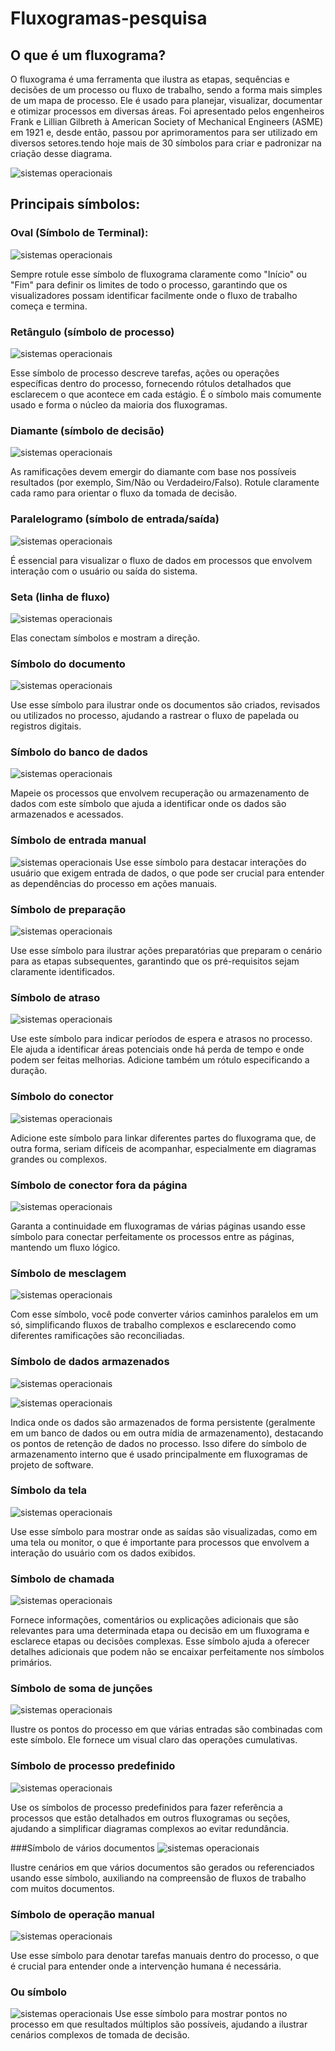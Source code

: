 # Fluxogramas-pesquisa

## O que é um fluxograma?
O fluxograma é uma ferramenta que ilustra as etapas, sequências e decisões de um processo ou fluxo de trabalho, sendo a forma mais simples de um mapa de processo. Ele é usado para planejar, visualizar, documentar e otimizar processos em diversas áreas. 
Foi apresentado pelos engenheiros Frank e Lillian Gilbreth à American Society of Mechanical Engineers (ASME) em 1921 e, desde então, passou por aprimoramentos para ser utilizado em diversos setores.tendo hoje mais de 30 símbolos para criar e padronizar na criação desse diagrama.

![sistemas operacionais](https://assets.asana.biz/transform/2d775bd3-8231-4ca6-a280-171fb0bdf0cf/article-project-management-what-is-a-flowchart-2x?io=transform:fill,width:1440&format=webp)

## Principais símbolos:

### Oval (Símbolo de Terminal):
![sistemas operacionais](https://clickup.com/blog/wp-content/uploads/2024/09/Oval.png)

Sempre rotule esse símbolo de fluxograma claramente como "Início" ou "Fim" para definir os limites de todo o processo, garantindo que os visualizadores possam identificar facilmente onde o fluxo de trabalho começa e termina.

### Retângulo (símbolo de processo)
![sistemas operacionais](https://clickup.com/blog/wp-content/uploads/2024/09/Rectangle.png) 

Esse símbolo de processo descreve tarefas, ações ou operações específicas dentro do processo, fornecendo rótulos detalhados que esclarecem o que acontece em cada estágio. É o símbolo mais comumente usado e forma o núcleo da maioria dos fluxogramas.

###  Diamante (símbolo de decisão)
![sistemas operacionais](https://clickup.com/blog/wp-content/uploads/2024/09/Diamond.png) 

 As ramificações devem emergir do diamante com base nos possíveis resultados (por exemplo, Sim/Não ou Verdadeiro/Falso). Rotule claramente cada ramo para orientar o fluxo da tomada de decisão.

### Paralelogramo (símbolo de entrada/saída)
![sistemas operacionais]( https://clickup.com/blog/wp-content/uploads/2024/09/Parallelogram.png) 
 
 É essencial para visualizar o fluxo de dados em processos que envolvem interação com o usuário ou saída do sistema.

 ### Seta (linha de fluxo)
![sistemas operacionais](https://clickup.com/blog/wp-content/uploads/2024/09/Arrow.png) 
 
 Elas conectam símbolos e mostram a direção. 

### Símbolo do documento
![sistemas operacionais](https://clickup.com/blog/wp-content/uploads/2024/09/Document-symbol-.png)

Use esse símbolo para ilustrar onde os documentos são criados, revisados ou utilizados no processo, ajudando a rastrear o fluxo de papelada ou registros digitais.

### Símbolo do banco de dados
![sistemas operacionais](https://clickup.com/blog/wp-content/uploads/2024/09/image-477.png)

Mapeie os processos que envolvem recuperação ou armazenamento de dados com este símbolo que ajuda a identificar onde os dados são armazenados e acessados.

### Símbolo de entrada manual
![sistemas operacionais](https://clickup.com/blog/wp-content/uploads/2024/09/image-477.png)
Use esse símbolo para destacar interações do usuário que exigem entrada de dados, o que pode ser crucial para entender as dependências do processo em ações manuais.

###  Símbolo de preparação
![sistemas operacionais](https://clickup.com/blog/wp-content/uploads/2024/09/image-479.png)

Use esse símbolo para ilustrar ações preparatórias que preparam o cenário para as etapas subsequentes, garantindo que os pré-requisitos sejam claramente identificados.

### Símbolo de atraso
![sistemas operacionais]()

Use este símbolo para indicar períodos de espera e atrasos no processo. Ele ajuda a identificar áreas potenciais onde há perda de tempo e onde podem ser feitas melhorias. Adicione também um rótulo especificando a duração.

### Símbolo do conector
![sistemas operacionais](https://clickup.com/blog/wp-content/uploads/2024/09/Arrow.png)

Adicione este símbolo para linkar diferentes partes do fluxograma que, de outra forma, seriam difíceis de acompanhar, especialmente em diagramas grandes ou complexos.

### Símbolo de conector fora da página
![sistemas operacionais](https://clickup.com/blog/wp-content/uploads/2024/09/Arrow.png)

Garanta a continuidade em fluxogramas de várias páginas usando esse símbolo para conectar perfeitamente os processos entre as páginas, mantendo um fluxo lógico.

### Símbolo de mesclagem
![sistemas operacionais](https://clickup.com/blog/wp-content/uploads/2024/09/Arrow.png)

Com esse símbolo, você pode converter vários caminhos paralelos em um só, simplificando fluxos de trabalho complexos e esclarecendo como diferentes ramificações são reconciliadas.

### Símbolo de dados armazenados
![sistemas operacionais](https://clickup.com/blog/wp-content/uploads/2024/09/Arrow.png)

![sistemas operacionais](https://clickup.com/blog/wp-content/uploads/2024/09/Arrow.png)

Indica onde os dados são armazenados de forma persistente (geralmente em um banco de dados ou em outra mídia de armazenamento), destacando os pontos de retenção de dados no processo. Isso difere do símbolo de armazenamento interno que é usado principalmente em fluxogramas de projeto de software.


### Símbolo da tela
![sistemas operacionais](https://clickup.com/blog/wp-content/uploads/2024/09/Arrow.png)

Use esse símbolo para mostrar onde as saídas são visualizadas, como em uma tela ou monitor, o que é importante para processos que envolvem a interação do usuário com os dados exibidos.

### Símbolo de chamada
![sistemas operacionais](https://clickup.com/blog/wp-content/uploads/2024/09/Arrow.png)

Fornece informações, comentários ou explicações adicionais que são relevantes para uma determinada etapa ou decisão em um fluxograma e esclarece etapas ou decisões complexas. Esse símbolo ajuda a oferecer detalhes adicionais que podem não se encaixar perfeitamente nos símbolos primários.

###  Símbolo de soma de junções
![sistemas operacionais](https://clickup.com/blog/wp-content/uploads/2024/09/Arrow.png)

Ilustre os pontos do processo em que várias entradas são combinadas com este símbolo. Ele fornece um visual claro das operações cumulativas.

###  Símbolo de processo predefinido
![sistemas operacionais](https://clickup.com/blog/wp-content/uploads/2024/09/Arrow.png)

Use os símbolos de processo predefinidos para fazer referência a processos que estão detalhados em outros fluxogramas ou seções, ajudando a simplificar diagramas complexos ao evitar redundância.

###Símbolo de vários documentos
![sistemas operacionais](https://clickup.com/blog/wp-content/uploads/2024/09/Arrow.png)

Ilustre cenários em que vários documentos são gerados ou referenciados usando esse símbolo, auxiliando na compreensão de fluxos de trabalho com muitos documentos.

### Símbolo de operação manual
![sistemas operacionais](https://clickup.com/blog/wp-content/uploads/2024/09/Arrow.png)

Use esse símbolo para denotar tarefas manuais dentro do processo, o que é crucial para entender onde a intervenção humana é necessária.


### Ou símbolo
![sistemas operacionais](https://clickup.com/blog/wp-content/uploads/2024/09/Arrow.png)
Use esse símbolo para mostrar pontos no processo em que resultados múltiplos são possíveis, ajudando a ilustrar cenários complexos de tomada de decisão.
